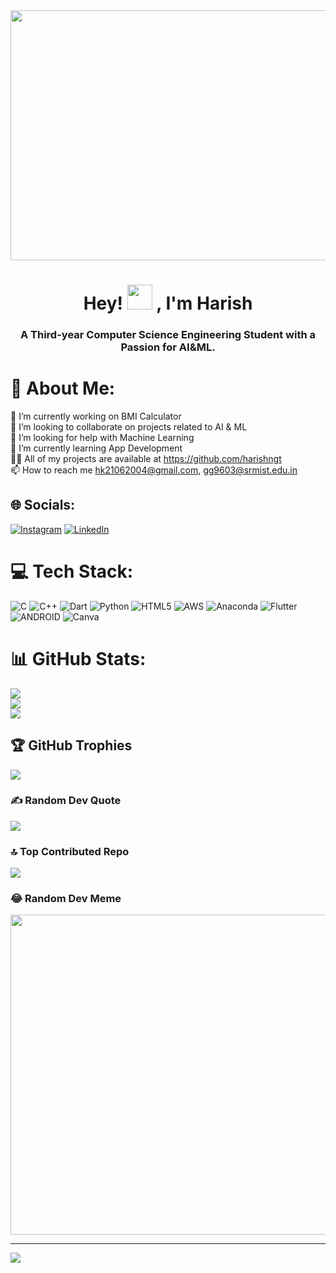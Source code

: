 <img src="https://user-images.githubusercontent.com/66677354/225420792-71098672-a76b-4275-93d7-83f151bb67e6.gif" width="1200" height="400"  />

<h1 align="center">Hey! <img src="https://c.tenor.com/4kIHjPaMiDoAAAAi/the-blobs-live-on-waving.gif" height="40" width="40" /> , I'm Harish</h1>

<h3 align="center">A Third-year Computer Science Engineering Student with a Passion for AI&ML.</h3>


# 💫 About Me:
🔭 I’m currently working on BMI Calculator<br>👯 I’m looking to collaborate on projects related to AI & ML<br>🤝 I’m looking for help with Machine Learning<br>🌱 I’m currently learning App Development<br>👨‍💻 All of my projects are available at https://github.com/harishngt<br>📫 How to reach me hk21062004@gmail.com, gg9603@srmist.edu.in


## 🌐 Socials:
[![Instagram](https://img.shields.io/badge/Instagram-%23E4405F.svg?logo=Instagram&logoColor=white)](https://instagram.com/haengbok._harish) [![LinkedIn](https://img.shields.io/badge/LinkedIn-%230077B5.svg?logo=linkedin&logoColor=white)](https://linkedin.com/in/harish-ganesan) 

# 💻 Tech Stack:
![C](https://img.shields.io/badge/c-%2300599C.svg?style=for-the-badge&logo=c&logoColor=white) ![C++](https://img.shields.io/badge/c++-%2300599C.svg?style=for-the-badge&logo=c%2B%2B&logoColor=white) ![Dart](https://img.shields.io/badge/dart-%230175C2.svg?style=for-the-badge&logo=dart&logoColor=white) ![Python](https://img.shields.io/badge/python-3670A0?style=for-the-badge&logo=python&logoColor=ffdd54) ![HTML5](https://img.shields.io/badge/html5-%23E34F26.svg?style=for-the-badge&logo=html5&logoColor=white) ![AWS](https://img.shields.io/badge/AWS-%23FF9900.svg?style=for-the-badge&logo=amazon-aws&logoColor=white) ![Anaconda](https://img.shields.io/badge/Anaconda-%2344A833.svg?style=for-the-badge&logo=anaconda&logoColor=white) ![Flutter](https://img.shields.io/badge/Flutter-%2302569B.svg?style=for-the-badge&logo=Flutter&logoColor=white) ![ANDROID](https://img.shields.io/badge/android-%2320232a.svg?style=for-the-badge&logo=android&logoColor=%a4c639) ![Canva](https://img.shields.io/badge/Canva-%2300C4CC.svg?style=for-the-badge&logo=Canva&logoColor=white)

# 📊 GitHub Stats:
![](https://github-readme-stats.vercel.app/api?username=harishngt&theme=dark&hide_border=false&include_all_commits=false&count_private=false)<br/>
![](https://github-readme-streak-stats.herokuapp.com/?user=harishngt&theme=dark&hide_border=false)<br/>
![](https://github-readme-stats.vercel.app/api/top-langs/?username=harishngt&theme=dark&hide_border=false&include_all_commits=false&count_private=false&layout=compact)

## 🏆 GitHub Trophies
![](https://github-profile-trophy.vercel.app/?username=harishngt&theme=algolia&no-frame=false&no-bg=true&margin-w=4)

### ✍️ Random Dev Quote
![](https://quotes-github-readme.vercel.app/api?type=horizontal&theme=radical)

### 🔝 Top Contributed Repo
![](https://github-contributor-stats.vercel.app/api?username=harishngt&limit=5&theme=dark&combine_all_yearly_contributions=true)

### 😂 Random Dev Meme
<img src="https://rm.up.railway.app/" width="512px"/>

---
[![](https://visitcount.itsvg.in/api?id=harishngt&icon=0&color=10)](https://visitcount.itsvg.in)
